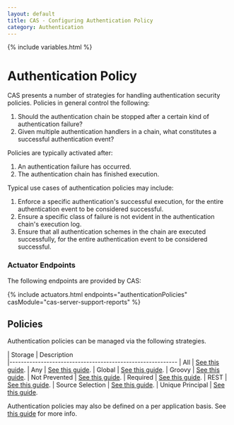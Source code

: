 ```yaml
---
layout: default
title: CAS - Configuring Authentication Policy
category: Authentication
---
```

{% include variables.html %}

# Authentication Policy

CAS presents a number of strategies for handling authentication 
security policies. Policies in general control the following:

1. Should the authentication chain be stopped after a certain kind of authentication failure?
2. Given multiple authentication handlers in a chain, what constitutes a successful authentication event?

Policies are typically activated after:

1. An authentication failure has occurred.
2. The authentication chain has finished execution.

Typical use cases of authentication policies may include:

1. Enforce a specific authentication's successful execution, for the entire authentication event to be considered successful.
2. Ensure a specific class of failure is not evident in the authentication chain's execution log.
3. Ensure that all authentication schemes in the chain are executed successfully, for the entire authentication event to be considered successful.

### Actuator Endpoints

The following endpoints are provided by CAS:

{% include actuators.html endpoints="authenticationPolicies" casModule="cas-server-support-reports" %}

## Policies

Authentication policies can be managed via the following strategies.

| Storage          | Description                                         
|-----------------------------------------------------------
| All              | [See this guide](Configuring-Authentication-Policy-All.html).
| Any              | [See this guide](Configuring-Authentication-Policy-Any.html).
| Global           | [See this guide](Configuring-Authentication-Policy-Global.html).
| Groovy           | [See this guide](Configuring-Authentication-Policy-Groovy.html).
| Not Prevented    | [See this guide](Configuring-Authentication-Policy-NotPrevented.html).
| Required         | [See this guide](Configuring-Authentication-Policy-Required.html).
| REST             | [See this guide](Configuring-Authentication-Policy-REST.html).
| Source Selection | [See this guide](Configuring-Authentication-Policy-SourceSelection.html).
| Unique Principal | [See this guide](Configuring-Authentication-Policy-UniquePrincipal.html).

Authentication policies may also be defined on a per application 
basis. See [this guide](../services/Configuring-Service-AuthN-Policy.html) for more info.
